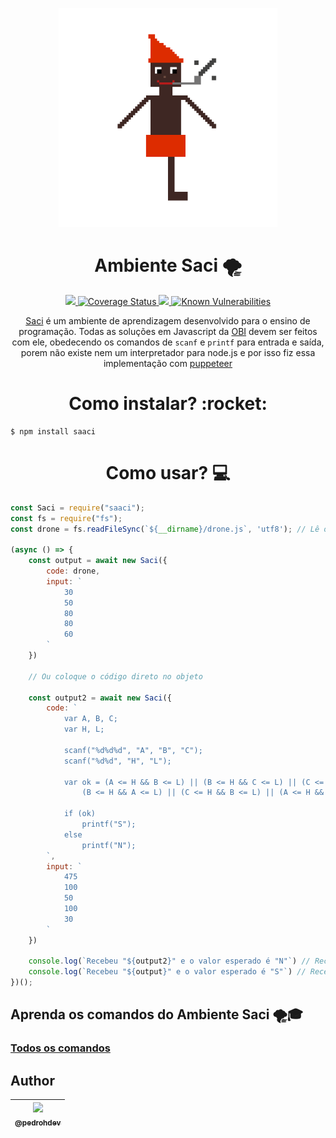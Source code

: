 <p align="center">
  <img width="350" src="content/logo.gif">
</p>

<h1 align="center">Ambiente Saci 🌪️</h1>

<p align="center">
  <a href="https://travis-ci.com/PedroHdev/saaci/">
    <img src="https://travis-ci.com/PedroHdev/saaci/.svg?branch=master">
  </a>
  <a href='https://coveralls.io/github/PedroHdev/saaci/'>
    <img src='https://coveralls.io/repos/github/PedroHdev/saaci/badge.svg' alt='Coverage Status' />
  </a>
  <a href="https://www.npmjs.com/package/saaci">
    <img src="https://badge.fury.io/js/saaci.svg">
  </a>
  <a href="https://snyk.io/test/github/PedroHdev/saaci/">
  <img src="https://snyk.io/test/github/PedroHdev/saaci/badge.svg" alt="Known Vulnerabilities" data-canonical-src="https://snyk.io/test/github/PedroHdev/saaci/badge.svg" style="max-width:100%;">
  </a>
</p>
<p align="center">
 <a href="https://olimpiada.ic.unicamp.br/saci/cursos/intro_js/1/">Saci</a> é um ambiente de aprendizagem desenvolvido para o ensino de programação. Todas as soluções em Javascript da <a href="https://olimpiada.ic.unicamp.br/">OBI</a> devem ser feitos com ele, obedecendo os comandos de <code>scanf</code> e <code>printf</code> para entrada e saída, porem não existe nem um interpretador para node.js e por isso fiz essa implementação com <a href="https://www.npmjs.com/package/puppeteer">puppeteer</a>
</p>



<h1 align="center">Como instalar? :rocket:</h1>

```
$ npm install saaci
```

<h1 align="center">Como usar? 💻</h1>


```js
const Saci = require("saaci");
const fs = require("fs");
const drone = fs.readFileSync(`${__dirname}/drone.js`, 'utf8'); // Lê o exercício, é necessário o 'utf8'

(async () => {
    const output = await new Saci({
        code: drone,
        input: `
            30
            50
            80
            80
            60    
        `
    })
    
    // Ou coloque o código direto no objeto
    
    const output2 = await new Saci({
        code: `
            var A, B, C;
            var H, L;
            
            scanf("%d%d%d", "A", "B", "C");
            scanf("%d%d", "H", "L");
            
            var ok = (A <= H && B <= L) || (B <= H && C <= L) || (C <= H && A <= L) ||
                (B <= H && A <= L) || (C <= H && B <= L) || (A <= H && C <= L);
            
            if (ok)
                printf("S");
            else
                printf("N");
        `,
        input: `
            475
            100
            50
            100
            30
        `
    })

    console.log(`Recebeu "${output2}" e o valor esperado é "N"`) // Recebeu "N" e o valor esperado é "N"
    console.log(`Recebeu "${output}" e o valor esperado é "S"`) // Recebeu "S" e o valor esperado é "S"
})();
```

## Aprenda os comandos do Ambiente Saci 🌪️🎓

### [Todos os comandos](https://olimpiada.ic.unicamp.br/saci/cursos/intro_js/)

## Author

| [<img src="https://avatars.githubusercontent.com/u/64736691?v=4" width="155"><br><sub>@pedrohdev</sub>](https://github.com/pedrohdev) |
| :---: |

